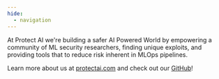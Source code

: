 ```yaml
---
hide:
  - navigation
---
```


At Protect AI we're building a safer AI Powered World by empowering a community of ML security researchers, finding unique exploits, and providing tools that to reduce risk inherent in MLOps pipelines.

Learn more about us at [protectai.com](https://protectai.com/) and check out our [GitHub](https://github.com/protectai)!
